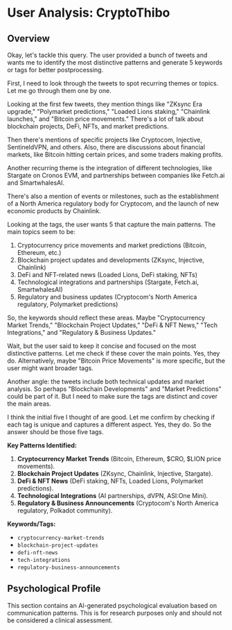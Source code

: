 # User Analysis: CryptoThibo

## Overview

<think>
Okay, let's tackle this query. The user provided a bunch of tweets and wants me to identify the most distinctive patterns and generate 5 keywords or tags for better postprocessing. 

First, I need to look through the tweets to spot recurring themes or topics. Let me go through them one by one.

Looking at the first few tweets, they mention things like "ZKsync Era upgrade," "Polymarket predictions," "Loaded Lions staking," "Chainlink launches," and "Bitcoin price movements." There's a lot of talk about blockchain projects, DeFi, NFTs, and market predictions. 

Then there's mentions of specific projects like Cryptocom, Injective, SentineldVPN, and others. Also, there are discussions about financial markets, like Bitcoin hitting certain prices, and some traders making profits. 

Another recurring theme is the integration of different technologies, like Stargate on Cronos EVM, and partnerships between companies like Fetch.ai and SmartwhalesAI. 

There's also a mention of events or milestones, such as the establishment of a North America regulatory body for Cryptocom, and the launch of new economic products by Chainlink. 

Looking at the tags, the user wants 5 that capture the main patterns. The main topics seem to be: 

1. Cryptocurrency price movements and market predictions (Bitcoin, Ethereum, etc.)
2. Blockchain project updates and developments (ZKsync, Injective, Chainlink)
3. DeFi and NFT-related news (Loaded Lions, DeFi staking, NFTs)
4. Technological integrations and partnerships (Stargate, Fetch.ai, SmartwhalesAI)
5. Regulatory and business updates (Cryptocom's North America regulatory, Polymarket predictions)

So, the keywords should reflect these areas. Maybe "Cryptocurrency Market Trends," "Blockchain Project Updates," "DeFi & NFT News," "Tech Integrations," and "Regulatory & Business Updates." 

Wait, but the user said to keep it concise and focused on the most distinctive patterns. Let me check if these cover the main points. Yes, they do. Alternatively, maybe "Bitcoin Price Movements" is more specific, but the user might want broader tags. 

Another angle: the tweets include both technical updates and market analysis. So perhaps "Blockchain Developments" and "Market Predictions" could be part of it. But I need to make sure the tags are distinct and cover the main areas. 

I think the initial five I thought of are good. Let me confirm by checking if each tag is unique and captures a different aspect. Yes, they do. So the answer should be those five tags.
</think>

**Key Patterns Identified:**  
1. **Cryptocurrency Market Trends** (Bitcoin, Ethereum, $CRO, $LION price movements).  
2. **Blockchain Project Updates** (ZKsync, Chainlink, Injective, Stargate).  
3. **DeFi & NFT News** (DeFi staking, NFTs, Loaded Lions, Polymarket predictions).  
4. **Technological Integrations** (AI partnerships, dVPN, ASI:One Mini).  
5. **Regulatory & Business Announcements** (Cryptocom's North America regulatory, Polkadot community).  

**Keywords/Tags:**  
- `cryptocurrency-market-trends`  
- `blockchain-project-updates`  
- `defi-nft-news`  
- `tech-integrations`  
- `regulatory-business-announcements`

## Psychological Profile

This section contains an AI-generated psychological evaluation based on communication patterns. This is for research purposes only and should not be considered a clinical assessment.